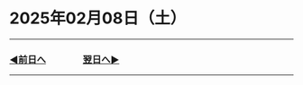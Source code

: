 # 2025年02月08日（土）

---

### [◀️前日へ](https://github.com/yuasys/chatty-journal/blob/main/2025/02/2025-02-07.md)&emsp;&emsp;&emsp;&emsp;[翌日へ▶️](https://github.com/yuasys/chatty-journal/blob/main/2025/02/2025-02-09.md)

---
